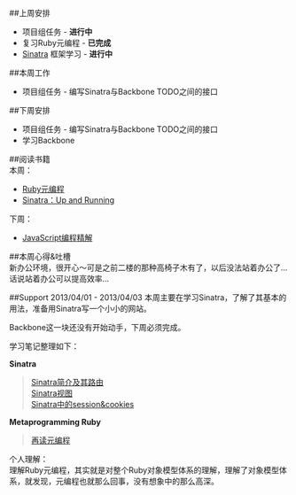 ##上周安排
- 项目组任务 -  **进行中** 
- 复习Ruby元编程 -  **已完成**
- [Sinatra](http://www.sinatrarb.com/) 框架学习 -  **进行中**

##本周工作
- 项目组任务 - 编写Sinatra与Backbone TODO之间的接口

##下周安排
- 项目组任务 - 编写Sinatra与Backbone TODO之间的接口
- 学习Backbone

##阅读书籍  
本周：  
- [Ruby元编程](http://book.douban.com/subject/7056800/)
- [Sinatra：Up and Running](http://book.douban.com/subject/6429591/)

下周：    
- [JavaScript编程精解](http://book.douban.com/subject/19933548/)

##本周心得&吐槽  
新办公环境，很开心～可是之前二楼的那种高椅子木有了，以后没法站着办公了...  
话说站着办公可以提高效率...

##Support 2013/04/01 - 2013/04/03 
本周主要在学习Sinatra，了解了其基本的用法，准备用Sinatra写一个小小的网站。

Backbone这一块还没有开始动手，下周必须完成。

学习笔记整理如下：  

**Sinatra**  
> [Sinatra简介及其路由](https://github.com/NaixSpirit/wiki/blob/master/sinatra/about-sinatra-routes.md)     
[Sinatra视图](https://github.com/NaixSpirit/wiki/blob/master/sinatra/sinatra-views)    
[Sinatra中的session&cookies](https://github.com/NaixSpirit/wiki/blob/master/sinatra/session-and-cookies-in-sinatra.md)    

**Metaprogramming Ruby**
> [再读元编程](https://github.com/NaixSpirit/wiki/blob/master/ruby/meta-ruby-again.md)    
  
个人理解：  
理解Ruby元编程，其实就是对整个Ruby对象模型体系的理解，理解了对象模型体系，就发现，元编程也就那么回事，没有想象中的那么高深。